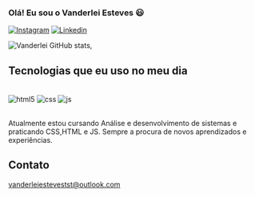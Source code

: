 
### Olá! Eu sou o Vanderlei Esteves 😃

[![Instagram](https://img.shields.io/badge/Instagram-E4405F?style=for-the-badge&logo=instagram&logoColor=white)](https://www.instagram.com/vanderlei.esteves/)
[![Linkedin](https://img.shields.io/badge/LinkedIn-0077B5?style=for-the-badge&logo=linkedin&logoColor=white)](https://www.linkedin.com/in/vanderlei-esteves-da-silva-67217263/)

![Vanderlei GitHub stats](https://github-readme-stats.vercel.app/api?username=vanderleiest&show_icons=true&theme=radical),


## Tecnologias que eu uso no meu dia

<div style="display: inline_block"><br>
 <img align="center" alt="html5" src="https://img.shields.io/badge/HTML5-E34F26?style=for-the-badge&logo=html5&logoColor=white"/>
 <img align="center" alt="css" src="https://img.shields.io/badge/CSS3-1572B6?style=for-the-badge&logo=css3&logoColor=white"/>
 <img align="center" alt="js" src="https://img.shields.io/badge/JavaScript-323330?style=for-the-badge&logo=javascript&logoColor=F7DF1E"/>
</div><br/>

Atualmente estou cursando Análise e desenvolvimento de sistemas e praticando CSS,HTML e JS. 
Sempre a procura de novos aprendizados e experiências.

## Contato<br/>
vanderleiestevestst@outlook.com
